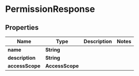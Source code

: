 

# PermissionResponse


## Properties

| Name | Type | Description | Notes |
|------------ | ------------- | ------------- | -------------|
|**name** | **String** |  |  |
|**description** | **String** |  |  |
|**accessScope** | **AccessScope** |  |  |



